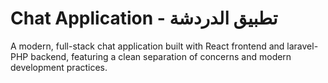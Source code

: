 # Chat Application - تطبيق الدردشة

A modern, full-stack chat application built with React frontend and laravel-PHP backend, featuring a clean separation of concerns and modern development practices.
